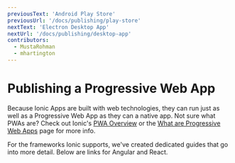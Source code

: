 ```yaml
---
previousText: 'Android Play Store'
previousUrl: '/docs/publishing/play-store'
nextText: 'Electron Desktop App'
nextUrl: '/docs/publishing/desktop-app'
contributors:
  - MustaRohman
  - mhartington
---
```


# Publishing a Progressive Web App

Because Ionic Apps are built with web technologies, they can run just as well as a Progressive Web App as they can a native app. Not sure what PWAs are? Check out Ionic's <a href="https://ionicframework.com/pwa" target="_blank">PWA Overview</a> or the <a href="/docs/core-concepts/what-are-progressive-web-apps">What are Progressive Web Apps</a> page for more info.

For the frameworks Ionic supports, we've created dedicated guides that go into more detail. Below are links for Angular and React.

<docs-cards>
  <docs-card header="Angular" href="/docs/angular/pwa" img="/docs/assets/img/frameworks/angular.svg"></docs-card>
  <docs-card header="React" href="/docs/react/pwa" img="/docs/assets/img/frameworks/react.svg"></docs-card>
</docs-cards>

